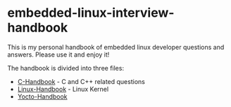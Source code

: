 # embedded-linux-interview-handbook

This is my personal handbook of embedded linux developer questions and answers. Please use it and enjoy it!

The handbook is divided into three files:
* [C-Handbook](/C-Handbook.md) - C and C++ related questions
* [Linux-Handbook](/Linux-Handbook.md) - Linux Kernel
* [Yocto-Handbook](/Yocto-Handbook.md)

